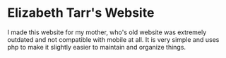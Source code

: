 # Elizabeth Tarr's Website

I made this website for my mother, who's old website was extremely outdated and not compatible with mobile at all. It is very simple and uses php to make it slightly easier to maintain and organize things.